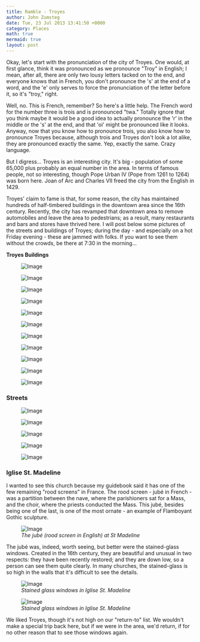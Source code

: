 ```yaml
---
title: Ramble - Troyes
author: John Zumsteg
date: Tue, 23 Jul 2013 13:41:50 +0000
category: Places
math: true
mermaid: true
layout: post
---
```

Okay, let's start with the pronunciation of the city of Troyes. One would, at first glance, think it was pronounced as we pronounce "Troy" in English; I mean, after all, there are only two lousy letters tacked on to the end, and everyone knows that in French, you don't pronounce the 's' at the end of a word, and the 'e' only serves to force the pronunciation of the letter before it, so it's "troy," right.

Well, no. This is French, remember? So here's a little help. The French word for the number three is trois and is pronounced "twa." Totally ignore that you think maybe it would be a good idea to actually pronounce the 'r' in the middle or the 's' at the end, and that 'oi' might be pronounced like it looks. Anyway, now that you know how to pronounce trois, you also know how to pronounce Troyes because, although trois and Troyes don't look a lot alike, they are pronounced exactly the same. Yep, exactly the same. Crazy language.

But I digress... Troyes is an interesting city. It's big - population of some 65,000 plus probably an equal number in the area. In terms of famous people, not so interesting, though Pope Urban IV (Pope from 1261 to 1264) was born here. Joan of Arc and Charles VII freed the city from the English in 1429. 

Troyes' claim to fame is that, for some reason, the city has maintained hundreds of half-timbered buildings in the downtown area since the 16th century. Recently, the city has revamped that downtown area to remove automobiles and leave the area to pedestrians; as a result, many restaurants and bars and stores have thrived here. I will post below some pictures of the streets and buildings of Troyes; during the day - and especially on a hot Friday evening - these are jammed with folks. If you want to see them without the crowds, be there at 7:30 in the morning...

<b>Troyes Buildings</b>
<figure class ="landscape">
	<img src="{{ "/assets/images/2013/07/dsc03520.jpg" | prepend: site.baseurl | prepend: site.url }}" alt="Image" />
		<figcaption><em></em></figcaption>
</figure>

<figure class = "portrait">
	<img src="{{ "/assets/images/2013/07/dsc03517.jpg" | prepend: site.baseurl | prepend: site.url }}" alt="Image" />
		<figcaption><em></em></figcaption>
</figure>

<figure class = "portrait">
	<img src="{{ "/assets/images/2013/07/dsc03511.jpg" | prepend: site.baseurl | prepend:site.url }}" alt="Image" />
		<figcaption><em></em></figcaption>
</figure>
<figure class = "landscape">
	<img src="{{ "/assets/images/2013/07/dsc03505.jpg" | prepend: site.baseurl | prepend: site.url }}" alt="Image" />
		<figcaption><em></em></figcaption>
</figure>

<figure class = "portrait">
	<img src="{{ "/assets/images/2013/07/dsc03497.jpg" | prepend: site.baseurl | prepend: site.url }}" alt="Image" />
		<figcaption><em></em></figcaption>
</figure>

<figure class = "portrait">
	<img src="{{ "/assets/images/2013/07/dsc03487.jpg" | prepend: site.baseurl | prepend: site.url }}" alt="Image" />
		<figcaption><em></em></figcaption>
</figure>

<figure class = "landscape">
	<img src="{{ "/assets/images/2013/07/dsc03476.jpg" | prepend: site.baseurl | prepend: site.url }}" alt="Image" />
		<figcaption><em></em></figcaption>
</figure>
<figure class = "landscape">
	<img src="{{ "/assets/images/2013/07/dsc03460.jpg" | prepend: site.baseurl | prepend: site.url }}" alt="Image" />
		<figcaption><em></em></figcaption>
</figure>
<figure class = "portrait">
	<img src="{{ "/assets/images/2013/07/dsc03447.jpg" | prepend: site.baseurl | prepend: site.url }}" alt="Image" />
		<figcaption><em></em></figcaption>
</figure>
<figure class = "portrait">
	<img src="{{ "/assets/images/2013/07/dsc03445.jpg" | prepend: site.baseurl | prepend: site.url }}" alt="Image" />
		<figcaption><em></em></figcaption>
</figure>
<figure class = "landscape">
	<img src="{{ "/assets/images/2013/07/dsc03443.jpg" | prepend: site.baseurl | prepend: site.url }}" alt="Image" />
		<figcaption><em></em></figcaption>
</figure>
<h3>Streets</h3>
<figure class = "landscape">
	<img src="{{ "/assets/images/2013/07/dsc03449.jpg" | prepend: site.baseurl | prepend: site.url }}" alt="Image" />
		<figcaption><em></em></figcaption>
</figure>

<figure class = "landscape">
	<img src="{{ "/assets/images/2013/07/dsc03514.jpg" | prepend: site.baseurl | prepend: site.url }}" alt="Image" />
		<figcaption><em></em></figcaption>
</figure>

<figure class = "portrait">
	<img src="{{ "/assets/images/2013/07/dsc03510.jpg" | prepend: site.baseurl | prepend: site.url }}" alt="Image" />
		<figcaption><em></em></figcaption>
</figure>

<figure class = "landscape">
	<img src="{{ "/assets/images/2013/07/dsc034961.jpg" | prepend: site.baseurl | prepend: site.url }}" alt="Image" />
		<figcaption><em></em></figcaption>
</figure>

<figure class = "portrait">
	<img src="{{ "/assets/images/2013/07/dsc03516.jpg" | prepend: site.baseurl | prepend: site.url }}" alt="Image" />
		<figcaption><em></em></figcaption>
</figure>


<h3>Iglise St. Madeline</h3>
I wanted to see this church because my guidebook said it has one of the few remaining "rood screens" in France. The rood screen - jubé in French - was a partition between the nave, where the parishioners sat for a Mass, and the choir, where the priests conducted the Mass. This jubé, besides being one of the last, is one of the most ornate - an example of Flamboyant Gothic sculpture.
<figure class = "landscape">
	<img src="{{"/assets/images/2013/07/DSC03522.jpg" | prepend: site.baseurl | prepend: site.url }}" alt="Image" />
	<figcaption><em>The jubé (rood screen in English) at St Madeline</em></figcaption>
</figure>



The jubé was, indeed, worth seeing, but better were the stained-glass windows. Created in the 16th century, they are beautiful and unusual in two respects: they have been recently restored; and they are down low, so a person can see them quite clearly. In many churches, the stained-glass is so high in the walls that it's difficult to see the details. 

<figure class = "portrait">
	<img src="{{ "/assets/images/2013/07/dsc03535.jpg" | prepend: site.baseurl | prepend: site.url }}" alt="Image" />
		<figcaption><em>Stained glass windows in Iglise St. Madeline</em></figcaption>
</figure>
<figure class = "portrait">
	<img src="{{ "/assets/images/2013/07/dsc03539.jpg" | prepend: site.baseurl | prepend: site.url }}" alt="Image" />
		<figcaption><em>Stained glass windows in Iglise St. Madeline</em></figcaption>
</figure>

We liked Troyes, though it's not high on our "return-to" list. We wouldn't make a special trip back here, but if we were in the area, we'd return, if for no other reason that to see those windows again.
